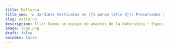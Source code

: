 ```yaml
---
title: Mallorca
title_seo: '▷ Jardines Verticales en {{% param title %}}: Preservados y Artificales'
slug: mallorca
description: llll➤ Somos un equipo de amantes de la Naturaleza ☝ Especializadas en Diseño de Interiores con Jardines Verticales en {{% param title %}}.
image: logo.png
draft: false
noindex: false
---
```

